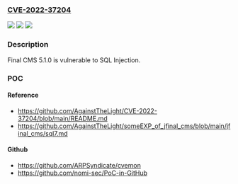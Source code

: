 ### [CVE-2022-37204](https://cve.mitre.org/cgi-bin/cvename.cgi?name=CVE-2022-37204)
![](https://img.shields.io/static/v1?label=Product&message=n%2Fa&color=blue)
![](https://img.shields.io/static/v1?label=Version&message=n%2Fa&color=blue)
![](https://img.shields.io/static/v1?label=Vulnerability&message=n%2Fa&color=brighgreen)

### Description

Final CMS 5.1.0 is vulnerable to SQL Injection.

### POC

#### Reference
- https://github.com/AgainstTheLight/CVE-2022-37204/blob/main/README.md
- https://github.com/AgainstTheLight/someEXP_of_jfinal_cms/blob/main/jfinal_cms/sql7.md

#### Github
- https://github.com/ARPSyndicate/cvemon
- https://github.com/nomi-sec/PoC-in-GitHub

